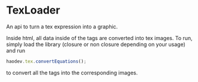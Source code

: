 TexLoader
=========

An api to turn a tex expression into a graphic.

Inside html, all data inside of the <eq> tags are converted into tex images.
To run, simply load the library (closure or non closure depending on your usage)
and run

```js
haodev.tex.convertEquations();
```

to convert all the <eq> tags into the corresponding images.

